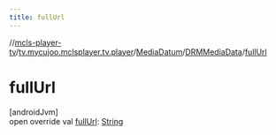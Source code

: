 ```yaml
---
title: fullUrl
---
```

//[mcls-player-tv](../../../../index.html)/[tv.mycujoo.mclsplayer.tv.player](../../index.html)/[MediaDatum](../index.html)/[DRMMediaData](index.html)/[fullUrl](full-url.html)



# fullUrl



[androidJvm]\
open override val [fullUrl](full-url.html): [String](https://kotlinlang.org/api/latest/jvm/stdlib/kotlin/-string/index.html)




